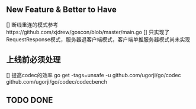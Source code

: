 ## New Feature & Better to Have

[] 断线重连的模式参考https://github.com/xjdrew/goscon/blob/master/main.go
[] 只实现了RequestResponse模式，服务器退客户端模式，客户端单推服务器模式尚未实现
## 上线前必须处理

[] 提高codec的效率 go get -tags=unsafe -u github.com/ugorji/go/codec github.com/ugorji/go/codec/codecbench
## TODO DONE



